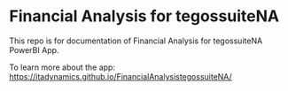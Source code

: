 # Financial Analysis for tegossuiteNA

This repo is for documentation of Financial Analysis for tegossuiteNA PowerBI App.

To learn more about the app:
https://itadynamics.github.io/FinancialAnalysistegossuiteNA/
